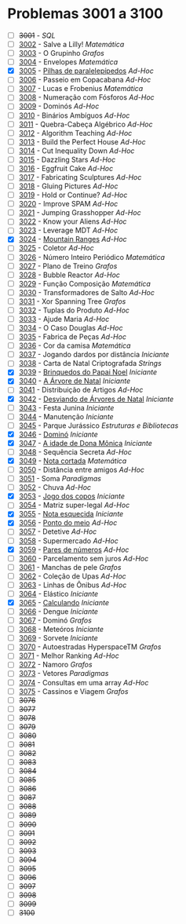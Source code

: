 # Problemas 3001 a 3100

  - [ ] ~~3001~~ - *SQL*
  - [ ] [3002](https://www.urionlinejudge.com.br/judge/pt/problems/view/3002) - Salve a Lilly! *Matemática*
  - [ ] [3003](https://www.urionlinejudge.com.br/judge/pt/problems/view/3003) - O Grupinho *Grafos*
  - [ ] [3004](https://www.urionlinejudge.com.br/judge/pt/problems/view/3004) - Envelopes *Matemática*
  - [x] [3005](https://www.urionlinejudge.com.br/judge/pt/problems/view/3005) - [Pilhas de paralelepípedos](https://github.com/potigol/URI-Potigol/blob/master/src/3001-3100/3005.poti) *Ad-Hoc*
  - [ ] [3006](https://www.urionlinejudge.com.br/judge/pt/problems/view/3006) - Passeio em Copacabana *Ad-Hoc*
  - [ ] [3007](https://www.urionlinejudge.com.br/judge/pt/problems/view/3007) - Lucas e Frobenius *Matemática*
  - [ ] [3008](https://www.urionlinejudge.com.br/judge/pt/problems/view/3008) - Numeração com Fósforos *Ad-Hoc*
  - [ ] [3009](https://www.urionlinejudge.com.br/judge/pt/problems/view/3009) - Dominós *Ad-Hoc*
  - [ ] [3010](https://www.urionlinejudge.com.br/judge/pt/problems/view/3010) - Binários Ambíguos *Ad-Hoc*
  - [ ] [3011](https://www.urionlinejudge.com.br/judge/pt/problems/view/3011) - Quebra-Cabeça Algébrico *Ad-Hoc*
  - [ ] [3012](https://www.urionlinejudge.com.br/judge/pt/problems/view/3012) - Algorithm Teaching *Ad-Hoc*
  - [ ] [3013](https://www.urionlinejudge.com.br/judge/pt/problems/view/3013) - Build the Perfect House *Ad-Hoc*
  - [ ] [3014](https://www.urionlinejudge.com.br/judge/pt/problems/view/3014) - Cut Inequality Down *Ad-Hoc*
  - [ ] [3015](https://www.urionlinejudge.com.br/judge/pt/problems/view/3015) - Dazzling Stars *Ad-Hoc*
  - [ ] [3016](https://www.urionlinejudge.com.br/judge/pt/problems/view/3016) - Eggfruit Cake *Ad-Hoc*
  - [ ] [3017](https://www.urionlinejudge.com.br/judge/pt/problems/view/3017) - Fabricating Sculptures *Ad-Hoc*
  - [ ] [3018](https://www.urionlinejudge.com.br/judge/pt/problems/view/3018) - Gluing Pictures *Ad-Hoc*
  - [ ] [3019](https://www.urionlinejudge.com.br/judge/pt/problems/view/3019) - Hold or Continue? *Ad-Hoc*
  - [ ] [3020](https://www.urionlinejudge.com.br/judge/pt/problems/view/3020) - Improve SPAM *Ad-Hoc*
  - [ ] [3021](https://www.urionlinejudge.com.br/judge/pt/problems/view/3021) - Jumping Grasshopper *Ad-Hoc*
  - [ ] [3022](https://www.urionlinejudge.com.br/judge/pt/problems/view/3022) - Know your Aliens *Ad-Hoc*
  - [ ] [3023](https://www.urionlinejudge.com.br/judge/pt/problems/view/3023) - Leverage MDT *Ad-Hoc*
  - [x] [3024](https://www.urionlinejudge.com.br/judge/pt/problems/view/3024) - [Mountain Ranges](https://github.com/potigol/URI-Potigol/blob/master/src/3001-3100/3024.poti) *Ad-Hoc*
  - [ ] [3025](https://www.urionlinejudge.com.br/judge/pt/problems/view/3025) - Coletor *Ad-Hoc*
  - [ ] [3026](https://www.urionlinejudge.com.br/judge/pt/problems/view/3026) - Número Inteiro Periódico *Matemática*
  - [ ] [3027](https://www.urionlinejudge.com.br/judge/pt/problems/view/3027) - Plano de Treino *Grafos*
  - [ ] [3028](https://www.urionlinejudge.com.br/judge/pt/problems/view/3028) - Bubble Reactor *Ad-Hoc*
  - [ ] [3029](https://www.urionlinejudge.com.br/judge/pt/problems/view/3029) - Função Composição *Matemática*
  - [ ] [3030](https://www.urionlinejudge.com.br/judge/pt/problems/view/3030) - Transformadores de Salto *Ad-Hoc*
  - [ ] [3031](https://www.urionlinejudge.com.br/judge/pt/problems/view/3031) - Xor Spanning Tree *Grafos*
  - [ ] [3032](https://www.urionlinejudge.com.br/judge/pt/problems/view/3032) - Tuplas do Produto *Ad-Hoc*
  - [ ] [3033](https://www.urionlinejudge.com.br/judge/pt/problems/view/3033) - Ajude Maria *Ad-Hoc*
  - [ ] [3034](https://www.urionlinejudge.com.br/judge/pt/problems/view/3034) - O Caso Douglas *Ad-Hoc*
  - [ ] [3035](https://www.urionlinejudge.com.br/judge/pt/problems/view/3035) - Fabrica de Peças *Ad-Hoc*
  - [ ] [3036](https://www.urionlinejudge.com.br/judge/pt/problems/view/3036) - Cor da camisa *Matemática*
  - [ ] [3037](https://www.urionlinejudge.com.br/judge/pt/problems/view/3037) - Jogando dardos por distância *Iniciante*
  - [ ] [3038](https://www.urionlinejudge.com.br/judge/pt/problems/view/3038) - Carta de Natal Criptografada *Strings*
  - [x] [3039](https://www.urionlinejudge.com.br/judge/pt/problems/view/3039) - [Brinquedos do Papai Noel](https://github.com/potigol/URI-Potigol/blob/master/src/3001-3100/3039.poti) *Iniciante*
  - [x] [3040](https://www.urionlinejudge.com.br/judge/pt/problems/view/3040) - [A Árvore de Natal](https://github.com/potigol/URI-Potigol/blob/master/src/3001-3100/3040.poti) *Iniciante*
  - [ ] [3041](https://www.urionlinejudge.com.br/judge/pt/problems/view/3041) - Distribuição de Artigos *Ad-Hoc*
  - [x] [3042](https://www.urionlinejudge.com.br/judge/pt/problems/view/3042) - [Desviando de Árvores de Natal](https://github.com/potigol/URI-Potigol/blob/master/src/3001-3100/3042.poti) *Iniciante*
  - [ ] [3043](https://www.urionlinejudge.com.br/judge/pt/problems/view/3043) - Festa Junina *Iniciante*
  - [ ] [3044](https://www.urionlinejudge.com.br/judge/pt/problems/view/3044) - Manutenção *Iniciante*
  - [ ] [3045](https://www.urionlinejudge.com.br/judge/pt/problems/view/3045) - Parque Jurássico *Estruturas e Bibliotecas*
  - [x] [3046](https://www.urionlinejudge.com.br/judge/pt/problems/view/3046) - [Dominó](https://github.com/potigol/URI-Potigol/blob/master/src/3001-3100/3046.poti) *Iniciante*
  - [x] [3047](https://www.urionlinejudge.com.br/judge/pt/problems/view/3047) - [A idade de Dona Mônica](https://github.com/potigol/URI-Potigol/blob/master/src/3001-3100/3047.poti) *Iniciante*
  - [ ] [3048](https://www.urionlinejudge.com.br/judge/pt/problems/view/3048) - Sequência Secreta *Ad-Hoc*
  - [x] [3049](https://www.urionlinejudge.com.br/judge/pt/problems/view/3049) - [Nota cortada](https://github.com/potigol/URI-Potigol/blob/master/src/3001-3100/3049.poti) *Matemática*
  - [ ] [3050](https://www.urionlinejudge.com.br/judge/pt/problems/view/3050) - Distância entre amigos *Ad-Hoc*
  - [ ] [3051](https://www.urionlinejudge.com.br/judge/pt/problems/view/3051) - Soma *Paradigmas*
  - [ ] [3052](https://www.urionlinejudge.com.br/judge/pt/problems/view/3052) - Chuva *Ad-Hoc*
  - [x] [3053](https://www.urionlinejudge.com.br/judge/pt/problems/view/3053) - [Jogo dos copos](https://github.com/potigol/URI-Potigol/blob/master/src/3001-3100/3053.poti) *Iniciante*
  - [ ] [3054](https://www.urionlinejudge.com.br/judge/pt/problems/view/3054) - Matriz super-legal *Ad-Hoc*
  - [x] [3055](https://www.urionlinejudge.com.br/judge/pt/problems/view/3055) - [Nota esquecida](https://github.com/potigol/URI-Potigol/blob/master/src/3001-3100/3055.poti) *Iniciante*
  - [x] [3056](https://www.urionlinejudge.com.br/judge/pt/problems/view/3056) - [Ponto do meio](https://github.com/potigol/URI-Potigol/blob/master/src/3001-3100/3056.poti) *Ad-Hoc*
  - [ ] [3057](https://www.urionlinejudge.com.br/judge/pt/problems/view/3057) - Detetive *Ad-Hoc*
  - [ ] [3058](https://www.urionlinejudge.com.br/judge/pt/problems/view/3058) - Supermercado *Ad-Hoc*
  - [x] [3059](https://www.urionlinejudge.com.br/judge/pt/problems/view/3059) - [Pares de números](https://github.com/potigol/URI-Potigol/blob/master/src/3001-3100/3059.poti) *Ad-Hoc*
  - [ ] [3060](https://www.urionlinejudge.com.br/judge/pt/problems/view/3060) - Parcelamento sem juros *Ad-Hoc*
  - [ ] [3061](https://www.urionlinejudge.com.br/judge/pt/problems/view/3061) - Manchas de pele *Grafos*
  - [ ] [3062](https://www.urionlinejudge.com.br/judge/pt/problems/view/3062) - Coleção de Upas *Ad-Hoc*
  - [ ] [3063](https://www.urionlinejudge.com.br/judge/pt/problems/view/3063) - Linhas de Ônibus *Ad-Hoc*
  - [ ] [3064](https://www.urionlinejudge.com.br/judge/pt/problems/view/3064) - Elástico *Iniciante*
  - [x] [3065](https://www.urionlinejudge.com.br/judge/pt/problems/view/3065) - [Calculando](https://github.com/potigol/URI-Potigol/blob/master/src/3001-3100/3065.poti) *Iniciante*
  - [ ] [3066](https://www.urionlinejudge.com.br/judge/pt/problems/view/3066) - Dengue *Iniciante*
  - [ ] [3067](https://www.urionlinejudge.com.br/judge/pt/problems/view/3067) - Dominó *Grafos*
  - [ ] [3068](https://www.urionlinejudge.com.br/judge/pt/problems/view/3068) - Meteóros *Iniciante*
  - [ ] [3069](https://www.urionlinejudge.com.br/judge/pt/problems/view/3069) - Sorvete *Iniciante*
  - [ ] [3070](https://www.urionlinejudge.com.br/judge/pt/problems/view/3070) - Autoestradas HyperspaceTM *Grafos*
  - [ ] [3071](https://www.urionlinejudge.com.br/judge/pt/problems/view/3071) - Melhor Ranking *Ad-Hoc*
  - [ ] [3072](https://www.urionlinejudge.com.br/judge/pt/problems/view/3072) - Namoro *Grafos*
  - [ ] [3073](https://www.urionlinejudge.com.br/judge/pt/problems/view/3073) - Vetores *Paradigmas*
  - [ ] [3074](https://www.urionlinejudge.com.br/judge/pt/problems/view/3074) - Consultas em uma array *Ad-Hoc*
  - [ ] [3075](https://www.urionlinejudge.com.br/judge/pt/problems/view/3075) - Cassinos e Viagem *Grafos*
  - [ ] ~~3076~~
  - [ ] ~~3077~~
  - [ ] ~~3078~~
  - [ ] ~~3079~~
  - [ ] ~~3080~~
  - [ ] ~~3081~~
  - [ ] ~~3082~~
  - [ ] ~~3083~~
  - [ ] ~~3084~~
  - [ ] ~~3085~~
  - [ ] ~~3086~~
  - [ ] ~~3087~~
  - [ ] ~~3088~~
  - [ ] ~~3089~~
  - [ ] ~~3090~~
  - [ ] ~~3091~~
  - [ ] ~~3092~~
  - [ ] ~~3093~~
  - [ ] ~~3094~~
  - [ ] ~~3095~~
  - [ ] ~~3096~~
  - [ ] ~~3097~~
  - [ ] ~~3098~~
  - [ ] ~~3099~~
  - [ ] ~~3100~~